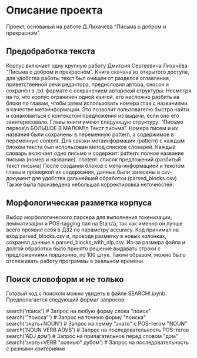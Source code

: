 # Описание проекта
Проект, основаный на работе Д.Лихачёва "Письма о добром и прекрасном"
## Предобработка текста
Корпус включает одну крупную работу Дмитрия Сергеевича Лихачёва “Письма о добром и прекрасном”. Книга скачана из открытого доступа, для удобства работы текст был очищен от разделов оглавления, приветственной речи редактора, предисловия автора, сносок и сохранён в .txt-формате с сохранением авторской структуры. Несмотря на то, что корпус ограничен одной книгой, его несложно разбить на блоки по главам, чтобы затем использовать номера глав с названиями в качестве метаинформации. Это позволит пользователю быстро найти и ознакомиться с контекстом предложения из выдачи, если оно его заинтересовало. Главы книги имеют следующую структуру: “Письмо первое\n БОЛЬШОЕ В МАЛОМ\n Текст письма”. Номера писем и их названия были сохранены в переменную pattern, а содержимое в переменную content. Для связки метаинформации (pattern) с каждым блоком текста был использован метод списков словарей. Каждый словарь включает одно письмо и содержит:
pattern: полное название письма (номер и название).
content: список предложений (разбитый текст письма)
После создания блоков с мета-информацией и текстом главы и проверкой их содержания, данные были занесены в csv-документ для удобства дальнейшей обработки (parsed_blocks.csv). Также была произведена небольшая корректировка неточностей.
## Морфологическая разметка корпуса
Выбор морфологического парсера для выполнения токенизации, лемматизации и POS-tagging пал на Stanza, так как именно он лучше всего проявил себя в ДЗ2 по параметру accuracy. Код принимал на вход parsed_blocks.csv и, проводя разметку в новых колонках, сохранял данные в parsed_blocks_with_nlp.csv. Из-за размера файла и долгой обработки было принято решение выдавать строки с предложениями порционно, по 100 штук. Таким образом, можно было отслеживать работу программы в реальном времени.
## Поиск словоформ и не только
Готовый код с поиском можно увидеть в файле SEARCH!.ipynb. Предполагается следующий формат запросов:

search('поиск')  # Запрос на любую форму слова "поиск"
search('"поиска"')  # Запрос на точную форму "поиска"
search('знать+NOUN')  # Запрос на лемму "знать" с POS-тегом "NOUN"
search('NOUN VERB ADVB')  # Запрос на последовательность POS-тегов
search('ADJ дом')  # Запрос на прилагательное перед словом "дом"
search('знать+VERB "осенью" дубом')  # Запрос на последовательность с разными критериями
